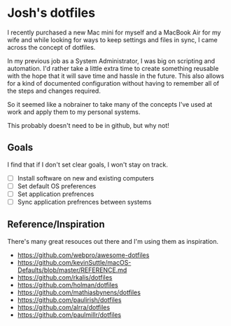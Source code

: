 # Josh's dotfiles
I recently purchased a new Mac mini for myself and a MacBook Air for my wife and while looking for ways to keep settings and files in sync, I came across the concept of dotfiles.

In my previous job as a System Administrator, I was big on scripting and automation. I'd rather take a little extra time to create something reusable with the hope that it will save time and hassle in the future. This also allows for a kind of documented configuration without having to remember all of the steps and changes required.

So it seemed like a nobrainer to take many of the concepts I've used at work and apply them to my personal systems.

This probably doesn't need to be in github, but why not!

## Goals
I find that if I don't set clear goals, I won't stay on track.

- [ ] Install software on new and existing computers
- [ ] Set default OS preferences
- [ ] Set application prefrences
- [ ] Sync application prefrences between systems

## Reference/Inspiration
There's many great resouces out there and I'm using them as inspiration.

* https://github.com/webpro/awesome-dotfiles
* https://github.com/kevinSuttle/macOS-Defaults/blob/master/REFERENCE.md
* https://github.com/rkalis/dotfiles
* https://github.com/holman/dotfiles
* https://github.com/mathiasbynens/dotfiles
* https://github.com/paulirish/dotfiles
* https://github.com/alrra/dotfiles
* https://github.com/paulmillr/dotfiles
